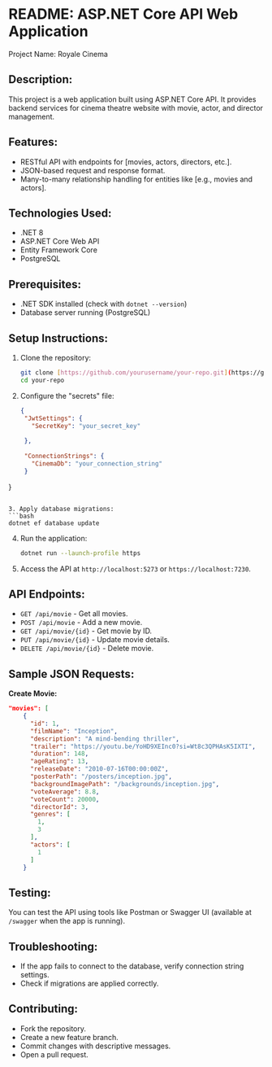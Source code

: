 README: ASP.NET Core API Web Application
======================================

Project Name: Royale Cinema

Description:
------------
This project is a web application built using ASP.NET Core API. It provides backend services for cinema theatre website with movie, actor, and director management.

Features:
---------
- RESTful API with endpoints for [movies, actors, directors, etc.].
- JSON-based request and response format.
- Many-to-many relationship handling for entities like [e.g., movies and actors].

Technologies Used:
-------------------
- .NET 8 
- ASP.NET Core Web API
- Entity Framework Core
- PostgreSQL

Prerequisites:
--------------
- .NET SDK installed (check with `dotnet --version`)
- Database server running (PostgreSQL)

Setup Instructions:
--------------------
1. Clone the repository:
   ```bash
   git clone [https://github.com/yourusername/your-repo.git](https://github.com/arsenmykich/team11-practice-2025-backend.git)
   cd your-repo
   ```

2. Configure the "secrets" file:
   ```json
   {
    "JwtSettings": {
      "SecretKey": "your_secret_key"
  
    },
  
    "ConnectionStrings": {
      "CinemaDb": "your_connection_string"
    }
  }
   ```

3. Apply database migrations:
   ```bash
   dotnet ef database update
   ```

4. Run the application:
   ```bash
   dotnet run --launch-profile https
   ```

5. Access the API at `http://localhost:5273` or `https://localhost:7230`.

API Endpoints:
---------------
- `GET /api/movie` - Get all movies.
- `POST /api/movie` - Add a new movie.
- `GET /api/movie/{id}` - Get movie by ID.
- `PUT /api/movie/{id}` - Update movie details.
- `DELETE /api/movie/{id}` - Delete movie.

Sample JSON Requests:
----------------------
**Create Movie:**
```json
"movies": [
    {
      "id": 1,
      "filmName": "Inception",
      "description": "A mind-bending thriller",
      "trailer": "https://youtu.be/YoHD9XEInc0?si=Wt8c3QPHAsK5IXTI",
      "duration": 148,
      "ageRating": 13,
      "releaseDate": "2010-07-16T00:00:00Z",
      "posterPath": "/posters/inception.jpg",
      "backgroundImagePath": "/backgrounds/inception.jpg",
      "voteAverage": 8.8,
      "voteCount": 20000,
      "directorId": 3,
      "genres": [
        1,
        3
      ],
      "actors": [
        1
      ]
    }
```

Testing:
--------
You can test the API using tools like Postman or Swagger UI (available at `/swagger` when the app is running).

Troubleshooting:
----------------
- If the app fails to connect to the database, verify connection string settings.
- Check if migrations are applied correctly.

Contributing:
-------------
- Fork the repository.
- Create a new feature branch.
- Commit changes with descriptive messages.
- Open a pull request.
